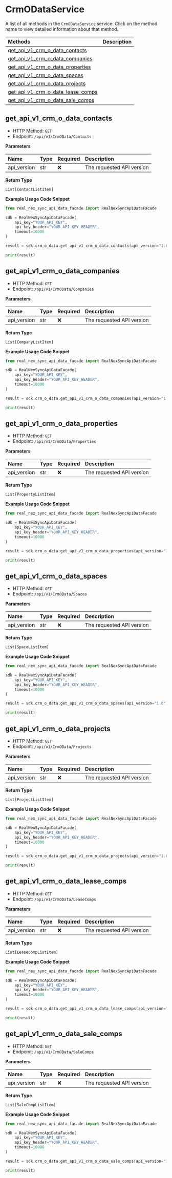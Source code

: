 # CrmODataService

A list of all methods in the `CrmODataService` service. Click on the method name to view detailed information about that method.

| Methods                                                                 | Description |
| :---------------------------------------------------------------------- | :---------- |
| [get_api_v1_crm_o_data_contacts](#get_api_v1_crm_o_data_contacts)       |             |
| [get_api_v1_crm_o_data_companies](#get_api_v1_crm_o_data_companies)     |             |
| [get_api_v1_crm_o_data_properties](#get_api_v1_crm_o_data_properties)   |             |
| [get_api_v1_crm_o_data_spaces](#get_api_v1_crm_o_data_spaces)           |             |
| [get_api_v1_crm_o_data_projects](#get_api_v1_crm_o_data_projects)       |             |
| [get_api_v1_crm_o_data_lease_comps](#get_api_v1_crm_o_data_lease_comps) |             |
| [get_api_v1_crm_o_data_sale_comps](#get_api_v1_crm_o_data_sale_comps)   |             |

## get_api_v1_crm_o_data_contacts

- HTTP Method: `GET`
- Endpoint: `/api/v1/CrmOData/Contacts`

**Parameters**

| Name        | Type | Required | Description               |
| :---------- | :--- | :------- | :------------------------ |
| api_version | str  | ❌       | The requested API version |

**Return Type**

`List[ContactListItem]`

**Example Usage Code Snippet**

```python
from real_nex_sync_api_data_facade import RealNexSyncApiDataFacade

sdk = RealNexSyncApiDataFacade(
    api_key="YOUR_API_KEY",
    api_key_header="YOUR_API_KEY_HEADER",
    timeout=10000
)

result = sdk.crm_o_data.get_api_v1_crm_o_data_contacts(api_version="1.0")

print(result)
```

## get_api_v1_crm_o_data_companies

- HTTP Method: `GET`
- Endpoint: `/api/v1/CrmOData/Companies`

**Parameters**

| Name        | Type | Required | Description               |
| :---------- | :--- | :------- | :------------------------ |
| api_version | str  | ❌       | The requested API version |

**Return Type**

`List[CompanyListItem]`

**Example Usage Code Snippet**

```python
from real_nex_sync_api_data_facade import RealNexSyncApiDataFacade

sdk = RealNexSyncApiDataFacade(
    api_key="YOUR_API_KEY",
    api_key_header="YOUR_API_KEY_HEADER",
    timeout=10000
)

result = sdk.crm_o_data.get_api_v1_crm_o_data_companies(api_version="1.0")

print(result)
```

## get_api_v1_crm_o_data_properties

- HTTP Method: `GET`
- Endpoint: `/api/v1/CrmOData/Properties`

**Parameters**

| Name        | Type | Required | Description               |
| :---------- | :--- | :------- | :------------------------ |
| api_version | str  | ❌       | The requested API version |

**Return Type**

`List[PropertyListItem]`

**Example Usage Code Snippet**

```python
from real_nex_sync_api_data_facade import RealNexSyncApiDataFacade

sdk = RealNexSyncApiDataFacade(
    api_key="YOUR_API_KEY",
    api_key_header="YOUR_API_KEY_HEADER",
    timeout=10000
)

result = sdk.crm_o_data.get_api_v1_crm_o_data_properties(api_version="1.0")

print(result)
```

## get_api_v1_crm_o_data_spaces

- HTTP Method: `GET`
- Endpoint: `/api/v1/CrmOData/Spaces`

**Parameters**

| Name        | Type | Required | Description               |
| :---------- | :--- | :------- | :------------------------ |
| api_version | str  | ❌       | The requested API version |

**Return Type**

`List[SpaceListItem]`

**Example Usage Code Snippet**

```python
from real_nex_sync_api_data_facade import RealNexSyncApiDataFacade

sdk = RealNexSyncApiDataFacade(
    api_key="YOUR_API_KEY",
    api_key_header="YOUR_API_KEY_HEADER",
    timeout=10000
)

result = sdk.crm_o_data.get_api_v1_crm_o_data_spaces(api_version="1.0")

print(result)
```

## get_api_v1_crm_o_data_projects

- HTTP Method: `GET`
- Endpoint: `/api/v1/CrmOData/Projects`

**Parameters**

| Name        | Type | Required | Description               |
| :---------- | :--- | :------- | :------------------------ |
| api_version | str  | ❌       | The requested API version |

**Return Type**

`List[ProjectListItem]`

**Example Usage Code Snippet**

```python
from real_nex_sync_api_data_facade import RealNexSyncApiDataFacade

sdk = RealNexSyncApiDataFacade(
    api_key="YOUR_API_KEY",
    api_key_header="YOUR_API_KEY_HEADER",
    timeout=10000
)

result = sdk.crm_o_data.get_api_v1_crm_o_data_projects(api_version="1.0")

print(result)
```

## get_api_v1_crm_o_data_lease_comps

- HTTP Method: `GET`
- Endpoint: `/api/v1/CrmOData/LeaseComps`

**Parameters**

| Name        | Type | Required | Description               |
| :---------- | :--- | :------- | :------------------------ |
| api_version | str  | ❌       | The requested API version |

**Return Type**

`List[LeaseCompListItem]`

**Example Usage Code Snippet**

```python
from real_nex_sync_api_data_facade import RealNexSyncApiDataFacade

sdk = RealNexSyncApiDataFacade(
    api_key="YOUR_API_KEY",
    api_key_header="YOUR_API_KEY_HEADER",
    timeout=10000
)

result = sdk.crm_o_data.get_api_v1_crm_o_data_lease_comps(api_version="1.0")

print(result)
```

## get_api_v1_crm_o_data_sale_comps

- HTTP Method: `GET`
- Endpoint: `/api/v1/CrmOData/SaleComps`

**Parameters**

| Name        | Type | Required | Description               |
| :---------- | :--- | :------- | :------------------------ |
| api_version | str  | ❌       | The requested API version |

**Return Type**

`List[SaleCompListItem]`

**Example Usage Code Snippet**

```python
from real_nex_sync_api_data_facade import RealNexSyncApiDataFacade

sdk = RealNexSyncApiDataFacade(
    api_key="YOUR_API_KEY",
    api_key_header="YOUR_API_KEY_HEADER",
    timeout=10000
)

result = sdk.crm_o_data.get_api_v1_crm_o_data_sale_comps(api_version="1.0")

print(result)
```

<!-- This file was generated by liblab | https://liblab.com/ -->

